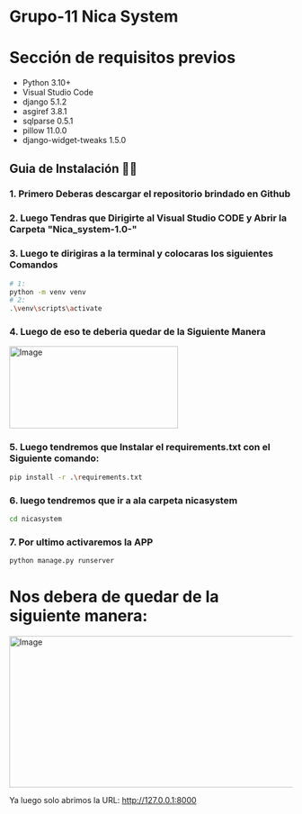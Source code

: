 # Grupo-11 Nica System

# Sección de requisitos previos
- Python 3.10+
- Visual Studio Code
- django 5.1.2
- asgiref 3.8.1
- sqlparse 0.5.1
- pillow 11.0.0
- django-widget-tweaks 1.5.0

## Guia de Instalación 👨‍💻

### 1. Primero Deberas descargar el repositorio brindado en Github
### 2. Luego Tendras que Dirigirte al Visual Studio CODE y Abrir la Carpeta "Nica_system-1.0-"
### 3. Luego te dirigiras a la terminal y colocaras los siguientes Comandos

```bash
# 1:
python -m venv venv
# 2:
.\venv\scripts\activate
```
### 4. Luego de eso te deberia quedar de la Siguiente Manera
<img width="300" height="146" alt="Image" src="https://github.com/user-attachments/assets/8dcbcf26-aa58-45b4-936a-ea5afce666b0" />

### 5. Luego tendremos que Instalar el requirements.txt con el Siguiente comando:
```bash
pip install -r .\requirements.txt
```
### 6. luego tendremos que ir a ala carpeta nicasystem
```bash
cd nicasystem
```
### 7. Por ultimo activaremos la APP
```bash
python manage.py runserver
```
# Nos debera de quedar de la siguiente manera:
<img width="895" height="269" alt="Image" src="https://github.com/user-attachments/assets/8068029b-e1db-4154-805e-29b71f213638" />

Ya luego solo abrimos la URL: http://127.0.0.1:8000
